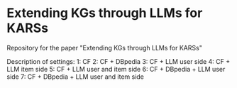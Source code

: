 # Extending KGs through LLMs for KARSs
Repository for the paper "Extending KGs through LLMs for KARSs"


Description of settings:
1: CF
2: CF + DBpedia
3: CF + LLM user side
4: CF + LLM item side
5: CF + LLM user and item side
6: CF + DBpedia + LLM user side
7: CF + DBpedia + LLM user and item side